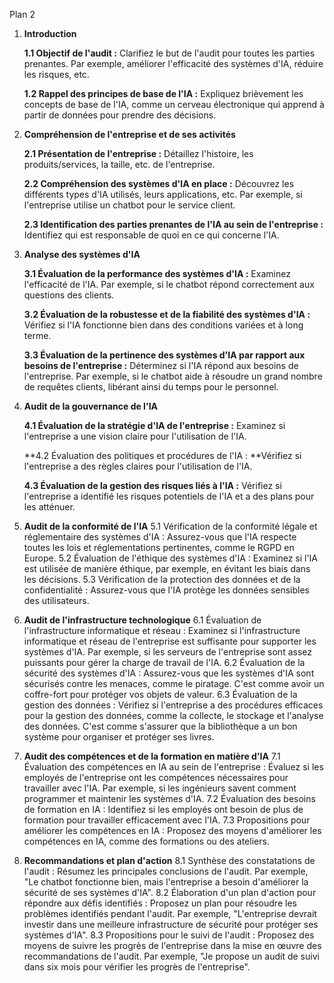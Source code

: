 Plan 2


1. **Introduction**

     **1.1 Objectif de l'audit :** Clarifiez le but de l'audit pour toutes les parties prenantes. Par exemple, améliorer l'efficacité des systèmes d'IA, réduire les risques, etc.
     
     **1.2 Rappel des principes de base de l'IA :** Expliquez brièvement les concepts de base de l'IA, comme un cerveau électronique qui apprend à partir de données pour prendre des décisions.

2. **Compréhension de l'entreprise et de ses activités**

      **2.1 Présentation de l'entreprise :** Détaillez l'histoire, les produits/services, la taille, etc. de l'entreprise.
        
      **2.2 Compréhension des systèmes d'IA en place :** Découvrez les différents types d'IA utilisés, leurs applications, etc. Par exemple, si l'entreprise utilise un chatbot pour le service client.
      
      **2.3 Identification des parties prenantes de l'IA au sein de l'entreprise :** Identifiez qui est responsable de quoi en ce qui concerne l'IA.

3. **Analyse des systèmes d'IA**

    
   **3.1 Évaluation de la performance des systèmes d'IA :** Examinez l'efficacité de l'IA. Par exemple, si le chatbot répond correctement aux questions des clients.
   
   **3.2 Évaluation de la robustesse et de la fiabilité des systèmes d'IA :** Vérifiez si l'IA fonctionne bien dans des conditions variées et à long terme.
    
    **3.3 Évaluation de la pertinence des systèmes d'IA par rapport aux besoins de l'entreprise :** Déterminez si l'IA répond aux besoins de l'entreprise. Par exemple, si le chatbot aide à résoudre un grand nombre de requêtes clients, libérant ainsi du temps pour le personnel.

4. **Audit de la gouvernance de l'IA**
    
    **4.1 Évaluation de la stratégie d'IA de l'entreprise :** Examinez si l'entreprise a une vision claire pour l'utilisation de l'IA.
    
    **4.2 Évaluation des politiques et procédures de l'IA : **Vérifiez si l'entreprise a des règles claires pour l'utilisation de l'IA.
    
    **4.3 Évaluation de la gestion des risques liés à l'IA :** Vérifiez si l'entreprise a identifié les risques potentiels de l'IA et a des plans pour les atténuer.

5. **Audit de la conformité de l'IA**
    5.1 Vérification de la conformité légale et réglementaire des systèmes d'IA : Assurez-vous que l'IA respecte toutes les lois et réglementations pertinentes, comme le RGPD en Europe.
    5.2 Évaluation de l'éthique des systèmes d'IA : Examinez si l'IA est utilisée de manière éthique, par exemple, en évitant les biais dans les décisions.
    5.3 Vérification de la protection des données et de la confidentialité : Assurez-vous que l'IA protège les données sensibles des utilisateurs.

6. **Audit de l'infrastructure technologique**
    6.1 Évaluation de l'infrastructure informatique et réseau : Examinez si l'infrastructure informatique et réseau de l'entreprise est suffisante pour supporter les systèmes d'IA. Par exemple, si les serveurs de l'entreprise sont assez puissants pour gérer la charge de travail de l'IA.
    6.2 Évaluation de la sécurité des systèmes d'IA : Assurez-vous que les systèmes d'IA sont sécurisés contre les menaces, comme le piratage. C'est comme avoir un coffre-fort pour protéger vos objets de valeur.
    6.3 Évaluation de la gestion des données : Vérifiez si l'entreprise a des procédures efficaces pour la gestion des données, comme la collecte, le stockage et l'analyse des données. C'est comme s'assurer que la bibliothèque a un bon système pour organiser et protéger ses livres.

7. **Audit des compétences et de la formation en matière d'IA**
    7.1 Évaluation des compétences en IA au sein de l'entreprise : Évaluez si les employés de l'entreprise ont les compétences nécessaires pour travailler avec l'IA. Par exemple, si les ingénieurs savent comment programmer et maintenir les systèmes d'IA.
    7.2 Évaluation des besoins de formation en IA : Identifiez si les employés ont besoin de plus de formation pour travailler efficacement avec l'IA.
    7.3 Propositions pour améliorer les compétences en IA : Proposez des moyens d'améliorer les compétences en IA, comme des formations ou des ateliers.

8. **Recommandations et plan d'action**
    8.1 Synthèse des constatations de l'audit : Résumez les principales conclusions de l'audit. Par exemple, "Le chatbot fonctionne bien, mais l'entreprise a besoin d'améliorer la sécurité de ses systèmes d'IA".
    8.2 Élaboration d'un plan d'action pour répondre aux défis identifiés : Proposez un plan pour résoudre les problèmes identifiés pendant l'audit. Par exemple, "L'entreprise devrait investir dans une meilleure infrastructure de sécurité pour protéger ses systèmes d'IA".
    8.3 Propositions pour le suivi de l'audit : Proposez des moyens de suivre les progrès de l'entreprise dans la mise en œuvre des recommandations de l'audit. Par exemple, "Je propose un audit de suivi dans six mois pour vérifier les progrès de l'entreprise".
